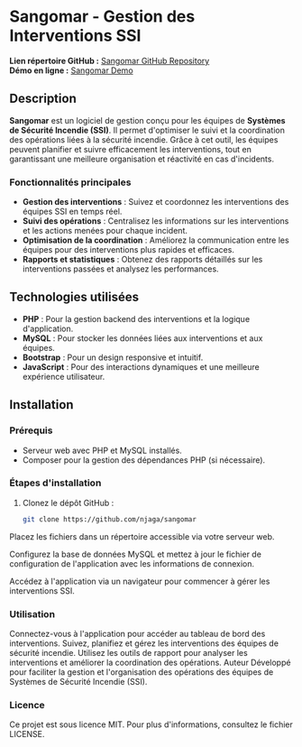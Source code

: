 # Sangomar - Gestion des Interventions SSI

**Lien répertoire GitHub :** [Sangomar GitHub Repository](https://github.com/njaga/sangomar)  
**Démo en ligne :** [Sangomar Demo](https://sangomar.groupevigilus.com)

## Description

**Sangomar** est un logiciel de gestion conçu pour les équipes de **Systèmes de Sécurité Incendie (SSI)**. Il permet d'optimiser le suivi et la coordination des opérations liées à la sécurité incendie. Grâce à cet outil, les équipes peuvent planifier et suivre efficacement les interventions, tout en garantissant une meilleure organisation et réactivité en cas d'incidents.

### Fonctionnalités principales

- **Gestion des interventions** : Suivez et coordonnez les interventions des équipes SSI en temps réel.
- **Suivi des opérations** : Centralisez les informations sur les interventions et les actions menées pour chaque incident.
- **Optimisation de la coordination** : Améliorez la communication entre les équipes pour des interventions plus rapides et efficaces.
- **Rapports et statistiques** : Obtenez des rapports détaillés sur les interventions passées et analysez les performances.

## Technologies utilisées

- **PHP** : Pour la gestion backend des interventions et la logique d'application.
- **MySQL** : Pour stocker les données liées aux interventions et aux équipes.
- **Bootstrap** : Pour un design responsive et intuitif.
- **JavaScript** : Pour des interactions dynamiques et une meilleure expérience utilisateur.

## Installation

### Prérequis

- Serveur web avec PHP et MySQL installés.
- Composer pour la gestion des dépendances PHP (si nécessaire).

### Étapes d'installation

1. Clonez le dépôt GitHub :
   ```bash
   git clone https://github.com/njaga/sangomar
Placez les fichiers dans un répertoire accessible via votre serveur web.

Configurez la base de données MySQL et mettez à jour le fichier de configuration de l'application avec les informations de connexion.

Accédez à l'application via un navigateur pour commencer à gérer les interventions SSI.

### Utilisation
Connectez-vous à l'application pour accéder au tableau de bord des interventions.
Suivez, planifiez et gérez les interventions des équipes de sécurité incendie.
Utilisez les outils de rapport pour analyser les interventions et améliorer la coordination des opérations.
Auteur
Développé pour faciliter la gestion et l'organisation des opérations des équipes de Systèmes de Sécurité Incendie (SSI).

### Licence
Ce projet est sous licence MIT. Pour plus d'informations, consultez le fichier LICENSE.
